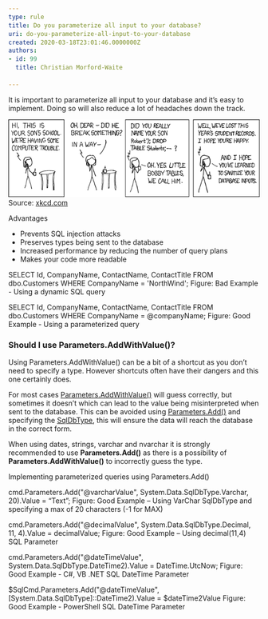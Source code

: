 ```yaml
---
type: rule
title: Do you parameterize all input to your database?
uri: do-you-parameterize-all-input-to-your-database
created: 2020-03-18T23:01:46.0000000Z
authors:
- id: 99
  title: Christian Morford-Waite

---
```


It is important to parameterize all input to your database and it’s easy to implement.
Doing so will also reduce a lot of headaches down the track.

 
![What can happen if you don’t parameterize your inputs](ParameterizeSqlInputsXKCD.png)
Source: [xkcd.com](https://xkcd.com/327/)

 

Advantages

- Prevents SQL injection attacks
- Preserves types being sent to the database
- Increased performance by reducing the number of query plans
- Makes your code more readable


SELECT Id, CompanyName, ContactName, ContactTitle
FROM dbo.Customers
WHERE CompanyName = 'NorthWind';
Figure: Bad Example - Using a dynamic SQL query

SELECT Id, CompanyName, ContactName, ContactTitle
FROM dbo.Customers
WHERE CompanyName = @companyName;
Figure: Good Example - Using a parameterized query

### Should I use Parameters.AddWithValue()?


Using Parameters.AddWithValue() can be a bit of a shortcut as you don’t need to specify a type. However shortcuts often have their dangers and this one certainly does.

For most cases [Parameters.AddWithValue()](https://docs.microsoft.com/en-us/dotnet/api/system.data.sqlclient.sqlparametercollection.addwithvalue?view=netframework-4.8) will guess correctly, but sometimes it doesn’t which can lead to the value being misinterpreted when sent to the database. This can be avoided using [Parameters.Add()](https://docs.microsoft.com/en-us/dotnet/api/system.data.sqlclient.sqlparametercollection.add?view=netframework-4.8) and specifying the [SqlDbType](https://docs.microsoft.com/en-us/dotnet/api/system.data.sqldbtype?view=netframework-4.8), this will ensure the data will reach the database in the correct form.

When using dates, strings, varchar and nvarchar it is strongly recommended to use **Parameters.Add()** as there is a possibility of **Parameters.AddWithValue()** to incorrectly guess the type.

Implementing parameterized queries using Parameters.Add()

cmd.Parameters.Add("@varcharValue", System.Data.SqlDbType.Varchar, 20).Value = “Text”;
Figure: Good Example – Using VarChar SqlDbType and specifying a max of 20 characters (-1 for MAX)

cmd.Parameters.Add("@decimalValue", System.Data.SqlDbType.Decimal, 11, 4).Value = decimalValue;
Figure: Good Example – Using decimal(11,4) SQL Parameter

cmd.Parameters.Add("@dateTimeValue", System.Data.SqlDbType.DateTime2).Value = DateTime.UtcNow;
Figure: Good Example - C#, VB .NET SQL DateTime Parameter

$SqlCmd.Parameters.Add("@dateTimeValue", [System.Data.SqlDbType]::DateTime2).Value = $dateTime2Value
Figure: Good Example - PowerShell SQL DateTime Parameter
